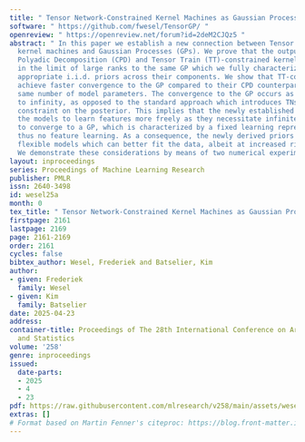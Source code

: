 ```yaml
---
title: " Tensor Network-Constrained Kernel Machines as Gaussian Processes "
software: " https://github.com/fwesel/TensorGP/ "
openreview: " https://openreview.net/forum?id=2deM2CJQz5 "
abstract: " In this paper we establish a new connection between Tensor Network (TN)-constrained
  kernel machines and Gaussian Processes (GPs). We prove that the outputs of Canonical
  Polyadic Decomposition (CPD) and Tensor Train (TT)-constrained kernel machines converge
  in the limit of large ranks to the same GP which we fully characterize, when specifying
  appropriate i.i.d. priors across their components. We show that TT-constrained models
  achieve faster convergence to the GP compared to their CPD counterparts for the
  same number of model parameters. The convergence to the GP occurs as the ranks tend
  to infinity, as opposed to the standard approach which introduces TNs as an additional
  constraint on the posterior. This implies that the newly established priors allow
  the models to learn features more freely as they necessitate infinitely more parameters
  to converge to a GP, which is characterized by a fixed learning representation and
  thus no feature learning. As a consequence, the newly derived priors yield more
  flexible models which can better fit the data, albeit at increased risk of overfitting.
  We demonstrate these considerations by means of two numerical experiments. "
layout: inproceedings
series: Proceedings of Machine Learning Research
publisher: PMLR
issn: 2640-3498
id: wesel25a
month: 0
tex_title: " Tensor Network-Constrained Kernel Machines as Gaussian Processes "
firstpage: 2161
lastpage: 2169
page: 2161-2169
order: 2161
cycles: false
bibtex_author: Wesel, Frederiek and Batselier, Kim
author:
- given: Frederiek
  family: Wesel
- given: Kim
  family: Batselier
date: 2025-04-23
address:
container-title: Proceedings of The 28th International Conference on Artificial Intelligence
  and Statistics
volume: '258'
genre: inproceedings
issued:
  date-parts:
  - 2025
  - 4
  - 23
pdf: https://raw.githubusercontent.com/mlresearch/v258/main/assets/wesel25a/wesel25a.pdf
extras: []
# Format based on Martin Fenner's citeproc: https://blog.front-matter.io/posts/citeproc-yaml-for-bibliographies/
---
```

